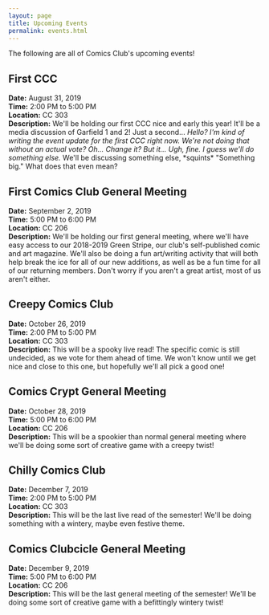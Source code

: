 ```yaml
---
layout: page
title: Upcoming Events
permalink: events.html
---
```


The following are all of Comics Club's upcoming events!

<!-- **There are none!** ->

<!-- TEMPLATE -->
<!-- Keep the two spaces at the end of each non-header line.  -->
<!-- ## TITLE
**Date:** DATE  
**Time:** TIME  
**Location:** LOCATION  
**Description:** DESCRIPTION  -->

## First CCC
**Date:** August 31, 2019  
**Time:** 2:00 PM to 5:00 PM  
**Location:** CC 303  
**Description:** We'll be holding our first CCC nice and early this year!  It'll be a media discussion of Garfield 1 and 2!  Just a second...  *Hello?  I'm kind of writing the event update for the first CCC right now.  We're not doing that without an actual vote?  Oh...  Change it?  But it...  Ugh, fine.  I guess we'll do something else.*  We'll be discussing something else, \*squints\* "Something big."  What does that even mean?  

## First Comics Club General Meeting
**Date:** September 2, 2019  
**Time:** 5:00 PM to 6:00 PM  
**Location:** CC 206  
**Description:** We'll be holding our first general meeting, where we'll have easy access to our 2018-2019 Green Stripe, our club's self-published comic and art magazine.  We'll also be doing a fun art/writing activity that will both help break the ice for all of our new additions, as well as be a fun time for all of our returning members.  Don't worry if you aren't a great artist, most of us aren't either.  

## Creepy Comics Club
**Date:** October 26, 2019  
**Time:** 2:00 PM to 5:00 PM  
**Location:** CC 303  
**Description:** This will be a spooky live read!  The specific comic is still undecided, as we vote for them ahead of time.  We won't know until we get nice and close to this one, but hopefully we'll all pick a good one!  

## Comics Crypt General Meeting
**Date:** October 28, 2019  
**Time:** 5:00 PM to 6:00 PM  
**Location:** CC 206  
**Description:** This will be a spookier than normal general meeting where we'll be doing some sort of creative game with a creepy twist!  

## Chilly Comics Club
**Date:** December 7, 2019  
**Time:** 2:00 PM to 5:00 PM  
**Location:** CC 303  
**Description:** This will be the last live read of the semester!  We'll be doing something with a wintery, maybe even festive theme.

## Comics Clubcicle General Meeting
**Date:** December 9, 2019  
**Time:** 5:00 PM to 6:00 PM  
**Location:** CC 206  
**Description:** This will be the last general meeting of the semester!  We'll be doing some sort of creative game with a befittingly wintery twist!  
